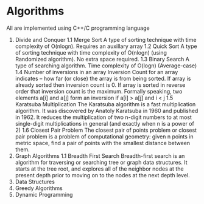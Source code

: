 # Algorithms
All are implemented using C++/C programming language
1. Divide and Conquer
  1.1 Merge Sort 
      A type of sorting technique with time complexity of O(nlogn). Requires an auxillary array 
  1.2 Quick Sort 
      A type of sorting technique with time complexity of O(nlogn) (using Randomized algorithm). No extra space required. 
  1.3 Binary Search
      A type of searching algorithm. Time complexity of O(logn) (Average-case)
  1.4 Number of inversions in an array 
      Inversion Count for an array indicates – how far (or close) the array is from being sorted. If array is already sorted then inversion       count is 0. If array is sorted in reverse order that inversion count is the maximum. Formally speaking, two elements a[i] and a[j]         form an inversion if a[i] > a[j] and i < j
  1.5 Karatsuba Multiplication 
      The Karatsuba algorithm is a fast multiplication algorithm. It was discovered by Anatoly Karatsuba in 1960 and published in 1962. It       reduces the multiplication of two n-digit numbers to at most single-digit multiplications in general (and exactly when n is a power         of 2)
  1.6 Closest Pair Problem
      The closest pair of points problem or closest pair problem is a problem of computational geometry: given n points in metric space,         find a pair of points with the smallest distance between them.
2. Graph Algorithms
  1.1 Breadth First Search
      Breadth-first search is an algorithm for traversing or searching tree or graph data structures. It starts at the tree root, and             explores all of the neighbor nodes at the present depth prior to moving on to the nodes at the next depth level.
3. Data Structures 
4. Greedy Algorithms
5. Dynamic Programming
